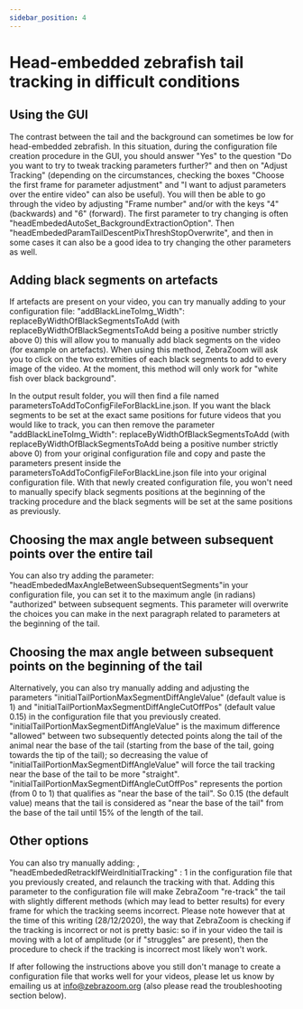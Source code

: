 ```yaml
---
sidebar_position: 4
---
```


# Head-embedded zebrafish tail tracking in difficult conditions

## Using the GUI

The contrast between the tail and the background can sometimes be low for head-embedded zebrafish. In this situation, during the configuration file creation procedure in the GUI, you should answer "Yes" to the question "Do you want to try to tweak tracking parameters further?" and then on "Adjust Tracking" (depending on the circumstances, checking the boxes "Choose the first frame for parameter adjustment" and "I want to adjust parameters over the entire video" can also be useful). You will then be able to go through the video by adjusting "Frame number" and/or with the keys "4" (backwards) and "6" (forward). The first parameter to try changing is often "headEmbededAutoSet_BackgroundExtractionOption". Then "headEmbededParamTailDescentPixThreshStopOverwrite", and then in some cases it can also be a good idea to try changing the other parameters as well.

## Adding black segments on artefacts

If artefacts are present on your video, you can try manually adding to your configuration file:
"addBlackLineToImg_Width": replaceByWidthOfBlackSegmentsToAdd (with replaceByWidthOfBlackSegmentsToAdd being a positive number strictly above 0)
this will allow you to manually add black segments on the video (for example on artefacts). When using this method, ZebraZoom will ask you to click on the two extremities of each black segments to add to every image of the video. At the moment, this method will only work for "white fish over black background".

In the output result folder, you will then find a file named parametersToAddToConfigFileForBlackLine.json. If you want the black segments to be set at the exact same positions for future videos that you would like to track, you can then remove the parameter "addBlackLineToImg_Width": replaceByWidthOfBlackSegmentsToAdd (with replaceByWidthOfBlackSegmentsToAdd being a positive number strictly above 0) from your original configuration file and copy and paste the parameters present inside the parametersToAddToConfigFileForBlackLine.json file into your original configuration file. With that newly created configuration file, you won't need to manually specify black segments positions at the beginning of the tracking procedure and the black segments will be set at the same positions as previously.

## Choosing the max angle between subsequent points over the entire tail

You can also try adding the parameter: "headEmbededMaxAngleBetweenSubsequentSegments"in your configuration file, you can set it to the maximum angle (in radians) "authorized" between subsequent segments. This parameter will overwrite the choices you can make in the next paragraph related to parameters at the beginning of the tail.

## Choosing the max angle between subsequent points on the beginning of the tail

Alternatively, you can also try manually adding and adjusting the parameters "initialTailPortionMaxSegmentDiffAngleValue" (default value is 1) and "initialTailPortionMaxSegmentDiffAngleCutOffPos" (default value 0.15) in the configuration file that you previously created. "initialTailPortionMaxSegmentDiffAngleValue" is the maximum difference "allowed" between two subsequently detected points along the tail of the animal near the base of the tail (starting from the base of the tail, going towards the tip of the tail); so decreasing the value of "initialTailPortionMaxSegmentDiffAngleValue" will force the tail tracking near the base of the tail to be more "straight".
"initialTailPortionMaxSegmentDiffAngleCutOffPos" represents the portion (from 0 to 1) that qualifies as "near the base of the tail". So 0.15 (the default value) means that the tail is considered as "near the base of the tail" from the base of the tail until 15% of the length of the tail.

## Other options

You can also try manually adding:
, "headEmbededRetrackIfWeirdInitialTracking" : 1
in the configuration file that you previously created, and relaunch the tracking with that. Adding this parameter to the configuration file will make ZebraZoom "re-track" the tail with slightly different methods (which may lead to better results) for every frame for which the tracking seems incorrect. Please note however that at the time of this writing (28/12/2020), the way that ZebraZoom is checking if the tracking is incorrect or not is pretty basic: so if in your video the tail is moving with a lot of amplitude (or if "struggles" are present), then the procedure to check if the tracking is incorrect most likely won't work.

If after following the instructions above you still don't manage to create a configuration file that works well for your videos, please let us know by emailing us at info@zebrazoom.org (also please read the troubleshooting section below).
